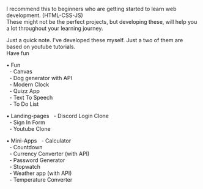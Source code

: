 I recommend this to beginners who are getting started to learn web development. (HTML-CSS-JS) <br> 
These might not be the perfect projects, but developing these, will help you a lot throughout your learning journey.

Just a quick note. I've developed these myself. Just a two of them are based on youtube tutorials.<br>
Have fun 
<br>

• Fun <br>
	&nbsp;&nbsp;- Canvas<br>
	&nbsp;&nbsp;- Dog generator with API<br>
	&nbsp;&nbsp;- Modern Clock<br>
	&nbsp;&nbsp;- Quizz App<br>
	&nbsp;&nbsp;- Text To Speech<br>
	&nbsp;&nbsp;- To Do List<br>

• Landing-pages
	&nbsp;&nbsp;- Discord Login Clone<br>
	&nbsp;&nbsp;- Sign In Form<br>
	&nbsp;&nbsp;- Youtube Clone<br>

• Mini-Apps
	&nbsp;&nbsp;- Calculator<br>
	&nbsp;&nbsp;- Countdown<br>
	&nbsp;&nbsp;- Currency Converter (with API)<br>
	&nbsp;&nbsp;- Password Generator<br>
 	&nbsp;&nbsp;- Stopwatch<br>
	&nbsp;&nbsp;- Weather app (with API)<br>
	&nbsp;&nbsp;- Temperature Converter<br>
	
